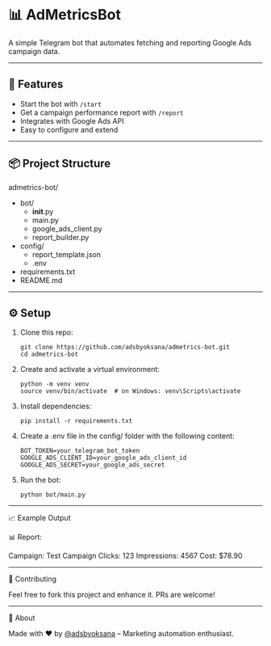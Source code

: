 # 📊 AdMetricsBot

A simple Telegram bot that automates fetching and reporting Google Ads campaign data.

---

## 🚀 Features

- Start the bot with `/start`
- Get a campaign performance report with `/report`
- Integrates with Google Ads API
- Easy to configure and extend

---

## 📦 Project Structure

admetrics-bot/
- bot/
  - __init__.py
  - main.py
  - google_ads_client.py
  - report_builder.py
- config/
  - report_template.json
  - .env
- requirements.txt
- README.md

---

## ⚙️ Setup

1. Clone this repo:
   
   ```
   git clone https://github.com/adsbyoksana/admetrics-bot.git
   cd admetrics-bot
   ```
   
2. Create and activate a virtual environment:
   
   ```
   python -m venv venv
   source venv/bin/activate  # on Windows: venv\Scripts\activate
   ```

3. Install dependencies:

   ```
   pip install -r requirements.txt
   ```

4. Create a .env file in the config/ folder with the following content:

   ```
   BOT_TOKEN=your_telegram_bot_token
   GOOGLE_ADS_CLIENT_ID=your_google_ads_client_id
   GOOGLE_ADS_SECRET=your_google_ads_secret
   ```

5. Run the bot:

   ```
   python bot/main.py
   ```

---

📈 Example Output

📊 Report:

Campaign: Test Campaign
Clicks: 123
Impressions: 4567
Cost: $78.90

---

🤝 Contributing

Feel free to fork this project and enhance it. PRs are welcome!

---

🧠 About

Made with ❤️ by [@adsbyoksana](https://github.com/adsbyoksana/) – Marketing automation enthusiast.







